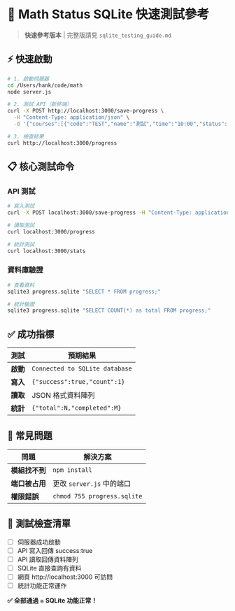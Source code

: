 # 🚀 Math Status SQLite 快速測試參考

> **快速參考版本** | 完整版請見 `sqlite_testing_guide.md`

## ⚡ **快速啟動**

```bash
# 1. 啟動伺服器
cd /Users/hank/code/math
node server.js

# 2. 測試 API（新終端）
curl -X POST http://localhost:3000/save-progress \
  -H "Content-Type: application/json" \
  -d '{"courses":[{"code":"TEST","name":"測試","time":"10:00","status":"已完成","note":"測試","completedDate":"2024-08-01"}]}'

# 3. 檢查結果
curl http://localhost:3000/progress
```

## 📋 **核心測試命令**

### **API 測試**
```bash
# 寫入測試
curl -X POST localhost:3000/save-progress -H "Content-Type: application/json" -d '{"courses":[{"code":"T1","name":"測試","time":"10:00","status":"進行中"}]}'

# 讀取測試  
curl localhost:3000/progress

# 統計測試
curl localhost:3000/stats
```

### **資料庫驗證**
```bash
# 查看資料
sqlite3 progress.sqlite "SELECT * FROM progress;"

# 統計驗證
sqlite3 progress.sqlite "SELECT COUNT(*) as total FROM progress;"
```

## ✅ **成功指標**

| 測試 | 預期結果 |
|------|----------|
| **啟動** | `Connected to SQLite database` |
| **寫入** | `{"success":true,"count":1}` |
| **讀取** | JSON 格式資料陣列 |
| **統計** | `{"total":N,"completed":M}` |

## 🔧 **常見問題**

| 問題 | 解決方案 |
|------|----------|
| **模組找不到** | `npm install` |
| **端口被占用** | 更改 `server.js` 中的端口 |
| **權限錯誤** | `chmod 755 progress.sqlite` |

## 🎯 **測試檢查清單**

- [ ] 伺服器成功啟動
- [ ] API 寫入回傳 success:true
- [ ] API 讀取回傳資料陣列
- [ ] SQLite 直接查詢有資料
- [ ] 網頁 http://localhost:3000 可訪問
- [ ] 統計功能正常運作

**✅ 全部通過 = SQLite 功能正常！**